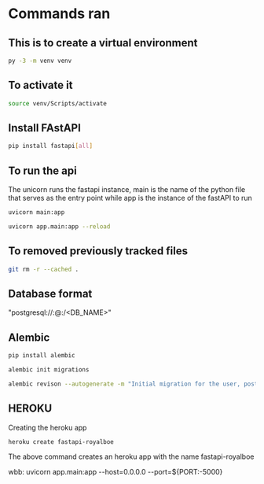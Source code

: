 # Commands ran

## This is to create a virtual environment

```bash
py -3 -m venv venv
```

## To activate it

```bash
source venv/Scripts/activate
```

## Install FAstAPI

```bash
pip install fastapi[all]
```

## To run the api

The unicorn runs the fastapi instance, main is the name of the python file that serves as the entry point while app is the instance of the fastAPI to run

```bash
uvicorn main:app
```

```bash
uvicorn app.main:app --reload
```

## To removed previously tracked files

```bash
git rm -r --cached .
```

## Database format

"postgresql://<username>:<password>@<ip-addr>:<port>/<DB_NAME>"

## Alembic

```bash
pip install alembic
```

```bash
alembic init migrations
```

```bash
alembic revison --autogenerate -m "Initial migration for the user, post and vote tables"
```


## HEROKU

Creating the heroku app

```bash
heroku create fastapi-royalboe
```

The above command creates an heroku app with the name fastapi-royalboe

wbb: uvicorn app.main:app --host=0.0.0.0 --port=${PORT:-5000}
